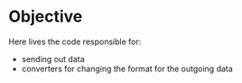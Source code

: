 # Objective

Here lives the code responsible for:

- sending out data
- converters for changing the format for the outgoing data
